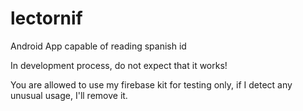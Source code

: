 # lectornif
Android App capable of reading spanish id

In development process, do not expect that it works!

You are allowed to use my firebase kit for testing only, if I detect any unusual usage, I'll remove it.
